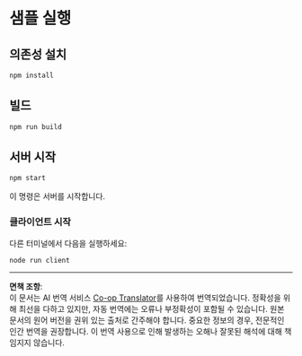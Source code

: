 <!--
CO_OP_TRANSLATOR_METADATA:
{
  "original_hash": "67cc24a3a2d1cdd7d395ed5e67be8557",
  "translation_date": "2025-10-07T01:34:09+00:00",
  "source_file": "03-GettingStarted/11-simple-auth/code/basic/typescript/README.md",
  "language_code": "ko"
}
-->
# 샘플 실행

## 의존성 설치

```bash
npm install
```

## 빌드

```bash
npm run build
```

## 서버 시작

```bash
npm start
```

이 명령은 서버를 시작합니다.

### 클라이언트 시작

다른 터미널에서 다음을 실행하세요:

```bash
node run client
```

---

**면책 조항**:  
이 문서는 AI 번역 서비스 [Co-op Translator](https://github.com/Azure/co-op-translator)를 사용하여 번역되었습니다. 정확성을 위해 최선을 다하고 있지만, 자동 번역에는 오류나 부정확성이 포함될 수 있습니다. 원본 문서의 원어 버전을 권위 있는 출처로 간주해야 합니다. 중요한 정보의 경우, 전문적인 인간 번역을 권장합니다. 이 번역 사용으로 인해 발생하는 오해나 잘못된 해석에 대해 책임지지 않습니다.